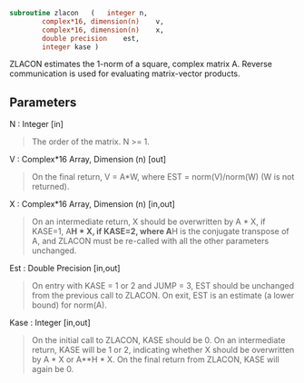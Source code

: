 ```fortran
subroutine zlacon	(	integer	n,
		complex*16, dimension(n)	v,
		complex*16, dimension(n)	x,
		double precision	est,
		integer	kase )
```

 ZLACON estimates the 1-norm of a square, complex matrix A.
 Reverse communication is used for evaluating matrix-vector products.

## Parameters
N : Integer [in]
> The order of the matrix.  N >= 1.

V : Complex*16 Array, Dimension (n) [out]
> On the final return, V = A*W,  where  EST = norm(V)/norm(W)
> (W is not returned).

X : Complex*16 Array, Dimension (n) [in,out]
> On an intermediate return, X should be overwritten by
> A * X,   if KASE=1,
> A**H * X,  if KASE=2,
> where A**H is the conjugate transpose of A, and ZLACON must be
> re-called with all the other parameters unchanged.

Est : Double Precision [in,out]
> On entry with KASE = 1 or 2 and JUMP = 3, EST should be
> unchanged from the previous call to ZLACON.
> On exit, EST is an estimate (a lower bound) for norm(A).

Kase : Integer [in,out]
> On the initial call to ZLACON, KASE should be 0.
> On an intermediate return, KASE will be 1 or 2, indicating
> whether X should be overwritten by A * X  or A**H * X.
> On the final return from ZLACON, KASE will again be 0.

